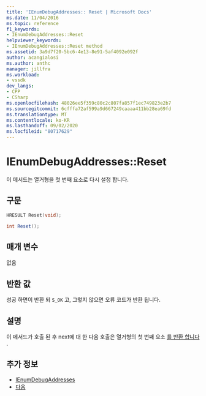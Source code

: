 ```yaml
---
title: 'IEnumDebugAddresses:: Reset | Microsoft Docs'
ms.date: 11/04/2016
ms.topic: reference
f1_keywords:
- IEnumDebugAddresses::Reset
helpviewer_keywords:
- IEnumDebugAddresses::Reset method
ms.assetid: 3a9d7f20-5bc6-4e13-8e91-5af4092e092f
author: acangialosi
ms.author: anthc
manager: jillfra
ms.workload:
- vssdk
dev_langs:
- CPP
- CSharp
ms.openlocfilehash: 48026ee5f359c80c2c807fa857f1ec749823e2b7
ms.sourcegitcommit: 6cfffa72af599a9d667249caaaa411bb28ea69fd
ms.translationtype: MT
ms.contentlocale: ko-KR
ms.lasthandoff: 09/02/2020
ms.locfileid: "80717629"
---
```

# <a name="ienumdebugaddressesreset"></a>IEnumDebugAddresses::Reset
이 메서드는 열거형을 첫 번째 요소로 다시 설정 합니다.

## <a name="syntax"></a>구문

```cpp
HRESULT Reset(void);
```

```csharp
int Reset();
```

## <a name="parameters"></a>매개 변수
 없음

## <a name="return-value"></a>반환 값
 성공 하면이 반환 되 `S_OK` 고, 그렇지 않으면 오류 코드가 반환 됩니다.

## <a name="remarks"></a>설명
 이 메서드가 호출 된 후 next에 대 한 다음 호출은 열거형의 첫 번째 요소 [를 반환 합니다](../../../extensibility/debugger/reference/ienumdebugaddresses-next.md) .

## <a name="see-also"></a>추가 정보
- [IEnumDebugAddresses](../../../extensibility/debugger/reference/ienumdebugaddresses.md)
- [다음](../../../extensibility/debugger/reference/ienumdebugaddresses-next.md)
